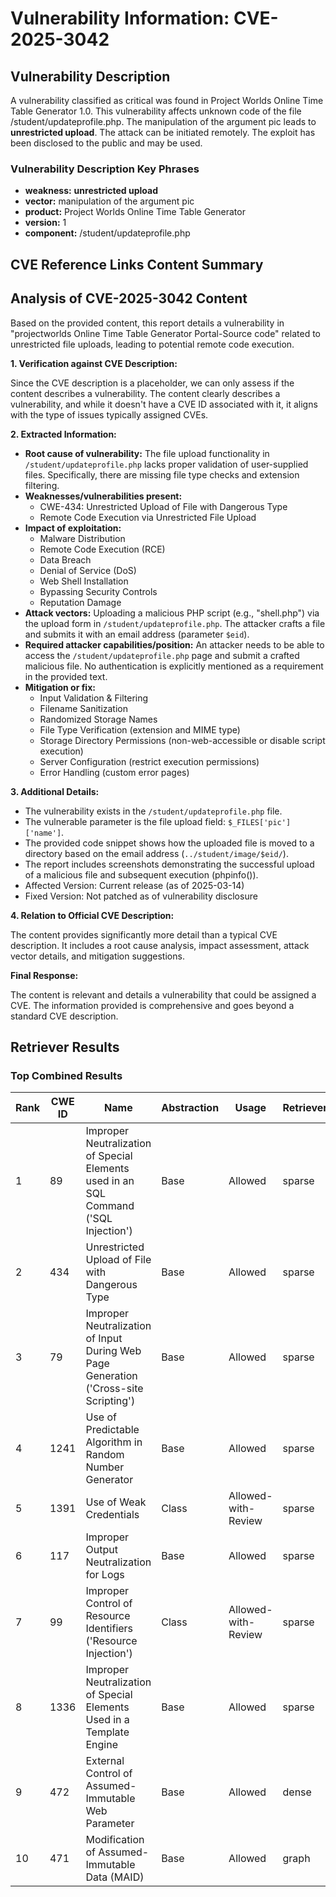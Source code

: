 # Vulnerability Information: CVE-2025-3042

## Vulnerability Description
A vulnerability classified as critical was found in Project Worlds Online Time Table Generator 1.0. This vulnerability affects unknown code of the file /student/updateprofile.php. The manipulation of the argument pic leads to **unrestricted upload**. The attack can be initiated remotely. The exploit has been disclosed to the public and may be used.

### Vulnerability Description Key Phrases
- **weakness:** **unrestricted upload**
- **vector:** manipulation of the argument pic
- **product:** Project Worlds Online Time Table Generator
- **version:** 1
- **component:** /student/updateprofile.php

## CVE Reference Links Content Summary
## Analysis of CVE-2025-3042 Content

Based on the provided content, this report details a vulnerability in "projectworlds Online Time Table Generator Portal-Source code" related to unrestricted file uploads, leading to potential remote code execution.

**1. Verification against CVE Description:**

Since the CVE description is a placeholder, we can only assess if the content describes a vulnerability. The content clearly describes a vulnerability, and while it doesn't have a CVE ID associated with it, it aligns with the type of issues typically assigned CVEs.

**2. Extracted Information:**

*   **Root cause of vulnerability:** The file upload functionality in `/student/updateprofile.php` lacks proper validation of user-supplied files. Specifically, there are missing file type checks and extension filtering.
*   **Weaknesses/vulnerabilities present:**
    *   CWE-434: Unrestricted Upload of File with Dangerous Type
    *   Remote Code Execution via Unrestricted File Upload
*   **Impact of exploitation:**
    *   Malware Distribution
    *   Remote Code Execution (RCE)
    *   Data Breach
    *   Denial of Service (DoS)
    *   Web Shell Installation
    *   Bypassing Security Controls
    *   Reputation Damage
*   **Attack vectors:** Uploading a malicious PHP script (e.g., "shell.php") via the upload form in `/student/updateprofile.php`. The attacker crafts a file and submits it with an email address (parameter `$eid`).
*   **Required attacker capabilities/position:** An attacker needs to be able to access the `/student/updateprofile.php` page and submit a crafted malicious file. No authentication is explicitly mentioned as a requirement in the provided text.
*   **Mitigation or fix:**
    *   Input Validation & Filtering
    *   Filename Sanitization
    *   Randomized Storage Names
    *   File Type Verification (extension and MIME type)
    *   Storage Directory Permissions (non-web-accessible or disable script execution)
    *   Server Configuration (restrict execution permissions)
    *   Error Handling (custom error pages)

**3. Additional Details:**

*   The vulnerability exists in the `/student/updateprofile.php` file.
*   The vulnerable parameter is the file upload field: `$_FILES['pic']['name']`.
*   The provided code snippet shows how the uploaded file is moved to a directory based on the email address (`../student/image/$eid/`).
*   The report includes screenshots demonstrating the successful upload of a malicious file and subsequent execution (phpinfo()).
*   Affected Version: Current release (as of 2025-03-14)
*   Fixed Version: Not patched as of vulnerability disclosure

**4. Relation to Official CVE Description:**

The content provides significantly more detail than a typical CVE description. It includes a root cause analysis, impact assessment, attack vector details, and mitigation suggestions.

**Final Response:**

The content is relevant and details a vulnerability that could be assigned a CVE. The information provided is comprehensive and goes beyond a standard CVE description.

## Retriever Results

### Top Combined Results

| Rank | CWE ID | Name | Abstraction | Usage  | Retrievers | Individual Scores |
|------|--------|------|-------------|-------|------------|-------------------|
| 1 | 89 | Improper Neutralization of Special Elements used in an SQL Command ('SQL Injection') | Base | Allowed | sparse | 0.413 |
| 2 | 434 | Unrestricted Upload of File with Dangerous Type | Base | Allowed | sparse | 0.381 |
| 3 | 79 | Improper Neutralization of Input During Web Page Generation ('Cross-site Scripting') | Base | Allowed | sparse | 0.364 |
| 4 | 1241 | Use of Predictable Algorithm in Random Number Generator | Base | Allowed | sparse | 0.302 |
| 5 | 1391 | Use of Weak Credentials | Class | Allowed-with-Review | sparse | 0.300 |
| 6 | 117 | Improper Output Neutralization for Logs | Base | Allowed | sparse | 0.295 |
| 7 | 99 | Improper Control of Resource Identifiers ('Resource Injection') | Class | Allowed-with-Review | sparse | 0.291 |
| 8 | 1336 | Improper Neutralization of Special Elements Used in a Template Engine | Base | Allowed | sparse | 0.285 |
| 9 | 472 | External Control of Assumed-Immutable Web Parameter | Base | Allowed | dense | 0.622 |
| 10 | 471 | Modification of Assumed-Immutable Data (MAID) | Base | Allowed | graph | 0.003 |


